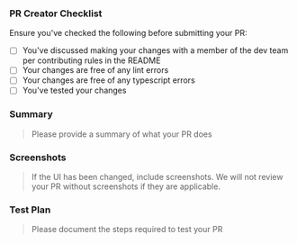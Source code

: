 ### PR Creator Checklist

Ensure you've checked the following before submitting your PR:

- [ ] You've discussed making your changes with a member of the dev team per contributing rules in the README
- [ ] Your changes are free of any lint errors
- [ ] Your changes are free of any typescript errors
- [ ] You've tested your changes

### Summary

> Please provide a summary of what your PR does

### Screenshots

> If the UI has been changed, include screenshots. 
> We will not review your PR without screenshots if they are applicable.

### Test Plan

> Please document the steps required to test your PR


